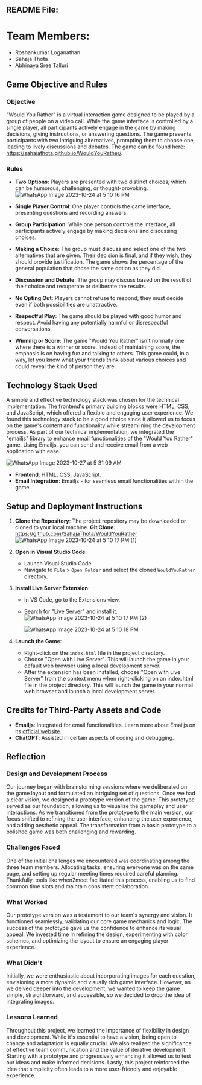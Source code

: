 ## README File:

# Team Members:

- Roshankumar Loganathan
- Sahaja Thota
- Abhinaya Sree Talluri

## Game Objective and Rules

### Objective
"Would You Rather" is a virtual interaction game designed to be played by a group of people on a video call. While the game interface is controlled by a single player, all participants actively engage in the game by making decisions, giving instructions, or answering questions. The game presents participants with two intriguing alternatives, prompting them to choose one, leading to lively discussions and debates. The game can be found here: https://sahajathota.github.io/WouldYouRather/.

### Rules

- **Two Options**: Players are presented with two distinct choices, which can be humorous, challenging, or thought-provoking.
![WhatsApp Image 2023-10-24 at 5 10 16 PM](https://github.com/SahajaThota/WouldYouRather/assets/82709418/39c67a26-ffd4-4d2d-8e90-b412e203dc29)

- **Single Player Control**: One player controls the game interface, presenting questions and recording answers.
- **Group Participation**: While one person controls the interface, all participants actively engage by making decisions and discussing choices.
- **Making a Choice**: The group must discuss and select one of the two alternatives that are given. Their decision is final, and if they wish, they should provide justification. The game shows the percentage of the general population that chose the same option as they did.
- **Discussion and Debate**: The group may discuss based on the result of their choice and recuperate or deliberate the results.
- **No Opting Out**: Players cannot refuse to respond; they must decide even if both possibilities are unattractive.
- **Respectful Play**: The game should be played with good humor and respect. Avoid having any potentially harmful or disrespectful conversations.
- **Winning or Score**: The game "Would You Rather" isn't normally one where there is a winner or score. Instead of maintaining score, the emphasis is on having fun and talking to others. This game could, in a way, let you know what your friends think about various choices and could reveal the kind of person they are.

## Technology Stack Used

A simple and effective technology stack was chosen for the technical implementation. The frontend's primary building blocks were HTML, CSS, and JavaScript, which offered a flexible and engaging user experience. We found this technology stack to be a good choice since it allowed us to focus on the game's content and functionality while streamlining the development process. As part of our technical implementation, we integrated the "emailjs" library to enhance email functionalities of the "Would You Rather" game. Using Emailjs, you can send and receive email from a web application with ease.

![WhatsApp Image 2023-10-27 at 5 31 09 AM](https://github.com/SahajaThota/WouldYouRather/assets/82709418/e0fc97b3-483c-4bab-910a-c478249529c2)

- **Frontend**: HTML, CSS, JavaScript.
- **Email Integration**: Emailjs - for seamless email functionalities within the game.


## Setup and Deployment Instructions

1. **Clone the Repository**: 
  The project repository may be downloaded or cloned to your local machine.
  **Git Clone:** https://github.com/SahajaThota/WouldYouRather
   ![WhatsApp Image 2023-10-24 at 5 10 17 PM (1)](https://github.com/SahajaThota/WouldYouRather/assets/82709418/786dbd97-4ed2-4895-a794-6f460ff486fe)

3. **Open in Visual Studio Code**:
   - Launch Visual Studio Code.
   - Navigate to `File` > `Open Folder` and select the cloned `WouldYouRather` directory.
4. **Install Live Server Extension**:
   - In VS Code, go to the Extensions view.
   - Search for "Live Server" and install it.
     ![WhatsApp Image 2023-10-24 at 5 10 17 PM (2)](https://github.com/SahajaThota/WouldYouRather/assets/82709418/d725ad1f-7eaf-4f9b-91d8-25a052d07b50)

     ![WhatsApp Image 2023-10-24 at 5 10 18 PM](https://github.com/SahajaThota/WouldYouRather/assets/82709418/7f88c219-4a44-4802-986e-4c30335cb56b)

5. **Launch the Game**:
   - Right-click on the `index.html` file in the project directory.
   - Choose "Open with Live Server". This will launch the game in your default web browser using a local development server.
   - After the extension has been installed, choose "Open with Live Server" from the context menu when right-clicking on an index.html file in   the project directory. This will launch the game in your normal web browser and launch a local development server.


## Credits for Third-Party Assets and Code
- **Emailjs**: Integrated for email functionalities. Learn more about Emailjs on its [official website](https://www.emailjs.com/).
- **ChatGPT**: Assisted in certain aspects of coding and debugging.

## Reflection 

### Design and Development Process

Our journey began with brainstorming sessions where we deliberated on the game layout and formulated an intriguing set of questions. Once we had a clear vision, we designed a prototype version of the game. This prototype served as our foundation, allowing us to visualize the gameplay and user interactions. As we transitioned from the prototype to the main version, our focus shifted to refining the user interface, enhancing the user experience, and adding aesthetic appeal. The transformation from a basic prototype to a polished game was both challenging and rewarding.

### Challenges Faced

One of the initial challenges we encountered was coordinating among the three team members. Allocating tasks, ensuring everyone was on the same page, and setting up regular meeting times required careful planning. Thankfully, tools like when2meet facilitated this process, enabling us to find common time slots and maintain consistent collaboration.

### What Worked

Our prototype version was a testament to our team's synergy and vision. It functioned seamlessly, validating our core game mechanics and logic. The success of the prototype gave us the confidence to enhance its visual appeal. We invested time in refining the design, experimenting with color schemes, and optimizing the layout to ensure an engaging player experience.

### What Didn't

Initially, we were enthusiastic about incorporating images for each question, envisioning a more dynamic and visually rich game interface. However, as we delved deeper into the development, we wanted to keep the game simple, straightforward, and accessible, so we decided to drop the idea of integrating images.

### Lessons Learned

Throughout this project, we learned the importance of flexibility in design and development. While it's essential to have a vision, being open to change and adaptation is equally crucial. We also realized the significance of effective team communication and the value of iterative development. Starting with a prototype and progressively enhancing it allowed us to test our ideas and make informed decisions. Lastly, this project reinforced the idea that simplicity often leads to a more user-friendly and enjoyable experience.
